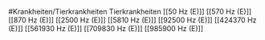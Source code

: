 #Krankheiten/Tierkrankheiten
Tierkrankheiten
[[50 Hz (E)]]
[[570 Hz (E)]]
[[870 Hz (E)]]
[[2500 Hz (E)]]
[[5810 Hz (E)]]
[[92500 Hz (E)]]
[[424370 Hz (E)]]
[[561930 Hz (E)]]
[[709830 Hz (E)]]
[[985900 Hz (E)]]
